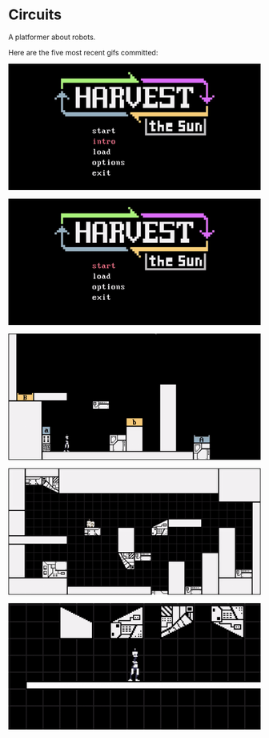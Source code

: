 # Circuits
A platformer about robots.

Here are the five most recent gifs committed:

![039-intro-images.gif](gifs/039-intro-images.gif?raw=true "039-intro-images")

![038-main-menu.gif](gifs/038-main-menu.gif?raw=true "038-main-menu")

![037-start-and-end-blocks.gif](gifs/037-start-and-end-blocks.gif?raw=true "037-start-and-end-blocks")

![036-all-art.gif](gifs/036-all-art.gif?raw=true "036-all-art")

![035-quad-block-art.gif](gifs/035-quad-block-art.gif?raw=true "035-quad-block-art")
